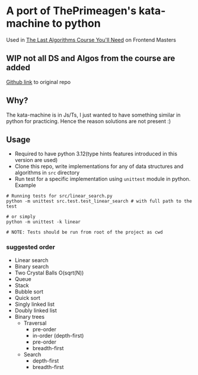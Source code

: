# A port of ThePrimeagen's kata-machine to python
Used in [The Last Algorithms Course You'll Need](https://frontendmasters.com/courses/algorithms/]) on Frontend Masters

## WIP not all DS and Algos from the course are added
[Github link](https://github.com/ThePrimeagen/kata-machine) to original repo

## Why?
The kata-machine is in Js/Ts, I just wanted to have something similar in python for practicing. Hence the reason solutions are not present :)

## Usage
- Required to have python 3.12(type hints features introduced in this version are used)
- Clone this repo, write implementations for any of data structures and algorithms in `src` directory
- Run test for a specific implementation using `unittest` module in python. Example
```shell
# Running tests for src/linear_search.py
python -m unittest src.test.test_linear_search # with full path to the test

# or simply
python -m unittest -k linear

# NOTE: Tests should be run from root of the project as cwd
```
### suggested order
- Linear search
- Binary search
- Two Crystal Balls O(sqrt(N))
- Queue
- Stack
- Bubble sort
- Quick sort
- Singly linked list
- Doubly linked list
- Binary trees
  - Traversal
    - pre-order
    - in-order (depth-first)
    - pre-order
    - breadth-first
  - Search
    - depth-first
    - breadth-first
    

